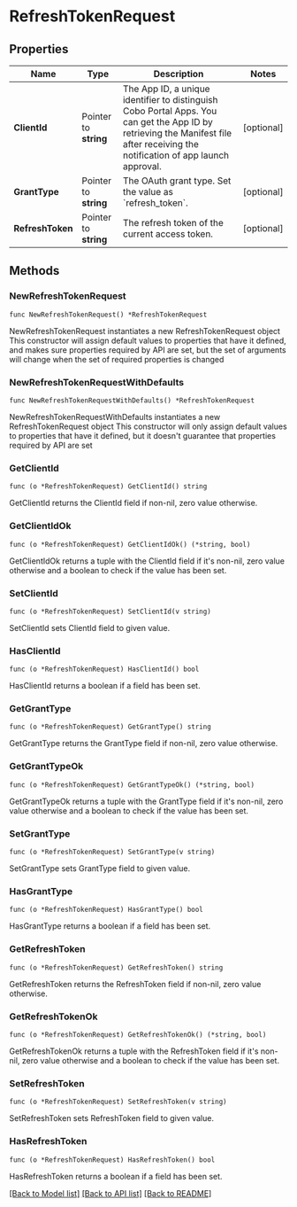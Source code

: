 # RefreshTokenRequest

## Properties

Name | Type | Description | Notes
------------ | ------------- | ------------- | -------------
**ClientId** | Pointer to **string** | The App ID, a unique identifier to distinguish Cobo Portal Apps. You can get the App ID by retrieving the Manifest file after receiving the notification of app launch approval. | [optional] 
**GrantType** | Pointer to **string** | The OAuth grant type. Set the value as &#x60;refresh_token&#x60;. | [optional] 
**RefreshToken** | Pointer to **string** | The refresh token of the current access token. | [optional] 

## Methods

### NewRefreshTokenRequest

`func NewRefreshTokenRequest() *RefreshTokenRequest`

NewRefreshTokenRequest instantiates a new RefreshTokenRequest object
This constructor will assign default values to properties that have it defined,
and makes sure properties required by API are set, but the set of arguments
will change when the set of required properties is changed

### NewRefreshTokenRequestWithDefaults

`func NewRefreshTokenRequestWithDefaults() *RefreshTokenRequest`

NewRefreshTokenRequestWithDefaults instantiates a new RefreshTokenRequest object
This constructor will only assign default values to properties that have it defined,
but it doesn't guarantee that properties required by API are set

### GetClientId

`func (o *RefreshTokenRequest) GetClientId() string`

GetClientId returns the ClientId field if non-nil, zero value otherwise.

### GetClientIdOk

`func (o *RefreshTokenRequest) GetClientIdOk() (*string, bool)`

GetClientIdOk returns a tuple with the ClientId field if it's non-nil, zero value otherwise
and a boolean to check if the value has been set.

### SetClientId

`func (o *RefreshTokenRequest) SetClientId(v string)`

SetClientId sets ClientId field to given value.

### HasClientId

`func (o *RefreshTokenRequest) HasClientId() bool`

HasClientId returns a boolean if a field has been set.

### GetGrantType

`func (o *RefreshTokenRequest) GetGrantType() string`

GetGrantType returns the GrantType field if non-nil, zero value otherwise.

### GetGrantTypeOk

`func (o *RefreshTokenRequest) GetGrantTypeOk() (*string, bool)`

GetGrantTypeOk returns a tuple with the GrantType field if it's non-nil, zero value otherwise
and a boolean to check if the value has been set.

### SetGrantType

`func (o *RefreshTokenRequest) SetGrantType(v string)`

SetGrantType sets GrantType field to given value.

### HasGrantType

`func (o *RefreshTokenRequest) HasGrantType() bool`

HasGrantType returns a boolean if a field has been set.

### GetRefreshToken

`func (o *RefreshTokenRequest) GetRefreshToken() string`

GetRefreshToken returns the RefreshToken field if non-nil, zero value otherwise.

### GetRefreshTokenOk

`func (o *RefreshTokenRequest) GetRefreshTokenOk() (*string, bool)`

GetRefreshTokenOk returns a tuple with the RefreshToken field if it's non-nil, zero value otherwise
and a boolean to check if the value has been set.

### SetRefreshToken

`func (o *RefreshTokenRequest) SetRefreshToken(v string)`

SetRefreshToken sets RefreshToken field to given value.

### HasRefreshToken

`func (o *RefreshTokenRequest) HasRefreshToken() bool`

HasRefreshToken returns a boolean if a field has been set.


[[Back to Model list]](../README.md#documentation-for-models) [[Back to API list]](../README.md#documentation-for-api-endpoints) [[Back to README]](../README.md)


